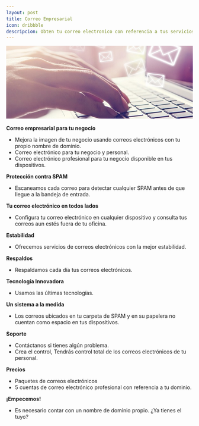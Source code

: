 ```yaml
---
layout: post
title: Correo Empresarial  
icon: dribbble
descripcion: Obten tu correo electronico con referencia a tus servicios
---
```

![Correo empresarial](\assets\img\slide\correo-empresarial.jpg)

**Correo empresarial para tu negocio**
* Mejora la imagen de tu negocio usando correos electrónicos con tu propio nombre de dominio.
* Correo electrónico para tu negocio y personal.
* Correo electrónico profesional para tu negocio disponible en tus dispositivos.
 
**Protección contra SPAM** 
* Escaneamos cada correo para detectar cualquier SPAM antes de que llegue a la bandeja de entrada.

**Tu correo electrónico en todos lados**
* Configura tu correo electrónico en cualquier dispositivo y consulta tus correos aun estés fuera de tu oficina.

**Estabilidad**
* Ofrecemos servicios de correos electrónicos con la mejor estabilidad. 

**Respaldos** 
* Respaldamos cada día tus correos electrónicos.

**Tecnología Innovadora**
* Usamos las últimas tecnologías.

**Un sistema a la medida**
* Los correos ubicados en tu carpeta de SPAM y en su papelera no cuentan como espacio en tus dispositivos. 

**Soporte**
* Contáctanos si tienes algún problema. 
* Crea el control, Tendrás control total de los correos electrónicos de tu personal.

**Precios**
* Paquetes de correos electrónicos 
* 5 cuentas de correo electrónico profesional con referencia a tu dominio.

**¡Empecemos!**
* Es necesario contar con un nombre de dominio propio. ¿Ya tienes el tuyo? 
